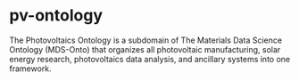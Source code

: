 # pv-ontology
The Photovoltaics Ontology is a subdomain of The Materials Data Science Ontology (MDS-Onto) that organizes all photovoltaic manufacturing, solar energy research, photovoltaics data analysis, and ancillary systems into one framework. 
